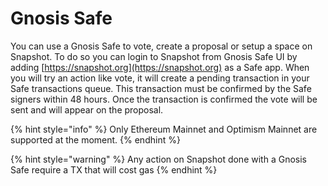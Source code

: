 # Gnosis Safe

You can use a Gnosis Safe to vote, create a proposal or setup a space on Snapshot. To do so you can login to Snapshot from Gnosis Safe UI by adding [https://snapshot.org](https://snapshot.org) as a Safe app. When you will try an action like vote, it will create a pending transaction in your Safe transactions queue. This transaction must be confirmed by the Safe signers within 48 hours. Once the transaction is confirmed the vote will be sent and will appear on the proposal.

{% hint style="info" %}
Only Ethereum Mainnet and Optimism Mainnet are supported at the moment.
{% endhint %}

{% hint style="warning" %}
Any action on Snapshot done with a Gnosis Safe require a TX that will cost gas
{% endhint %}
